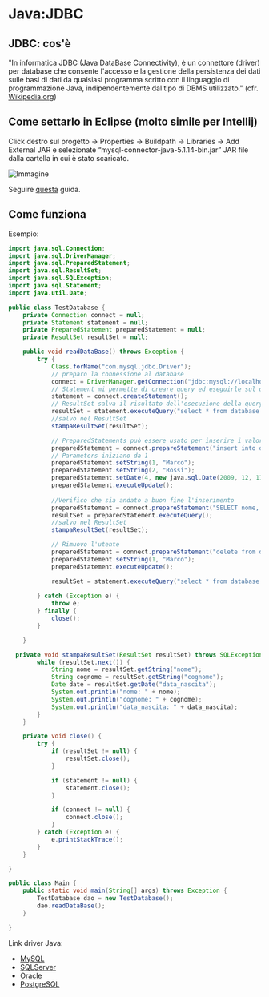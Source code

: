 # Java:JDBC

## JDBC: cos'è

"In informatica JDBC (Java DataBase Connectivity), è un connettore (driver) per database che consente l'accesso e la gestione della persistenza dei dati sulle basi di dati da qualsiasi programma scritto con il linguaggio di programmazione Java, indipendentemente dal tipo di DBMS utilizzato." (cfr. [Wikipedia.org](https://it.wikipedia.org/wiki/Java_DataBase_Connectivity))

## Come settarlo in Eclipse (molto simile per Intellij)

Click destro sul progetto -> Properties -> Buildpath -> Libraries -> Add External JAR e selezionate “mysql-connector-java-5.1.14-bin.jar” JAR file dalla cartella in cui è stato scaricato.

![Immagine](http://theopentutorials.com/totwp331/wp-content/uploads/jdbc-examples-introduction_2992/add-mysql-connector-eclipse.jpg)

Seguire [questa](https://ibytecode.com/blog/jdbc-mysql-connection-tutorial/) guida.

## Come funziona

Esempio:

```java
import java.sql.Connection;
import java.sql.DriverManager;
import java.sql.PreparedStatement;
import java.sql.ResultSet;
import java.sql.SQLException;
import java.sql.Statement;
import java.util.Date;

public class TestDatabase {
    private Connection connect = null;
    private Statement statement = null;
    private PreparedStatement preparedStatement = null;
    private ResultSet resultSet = null;

    public void readDataBase() throws Exception {
        try {
            Class.forName("com.mysql.jdbc.Driver");
            // preparo la connessione al database
            connect = DriverManager.getConnection("jdbc:mysql://localhost/database?" + "user=test&password=test");
            // Statement mi permette di creare query ed eseguirle sul database
            statement = connect.createStatement();
            // ResultSet salva il risultato dell'esecuzione della query
            resultSet = statement.executeQuery("select * from database.utente where nome='Marco'");
            //salvo nel ResultSet
            stampaResultSet(resultSet);

            // PreparedStatements può essere usato per inserire i valori nella query - è un metodo molto sicuro per evitare SQLInjection
            preparedStatement = connect.prepareStatement("insert into database.utente values (?, ?, ?)");
            // Parameters iniziano da 1
            preparedStatement.setString(1, "Marco");
            preparedStatement.setString(2, "Rossi");
            preparedStatement.setDate(4, new java.sql.Date(2009, 12, 11));
            preparedStatement.executeUpdate();
  
            //Verifico che sia andato a buon fine l'inserimento
            preparedStatement = connect.prepareStatement("SELECT nome, cognome, data_nascita from database.utente");
            resultSet = preparedStatement.executeQuery();
            //salvo nel ResultSet
            stampaResultSet(resultSet);

            // Rimuovo l'utente
            preparedStatement = connect.prepareStatement("delete from database.utente where nome= ? ; ");
            preparedStatement.setString(1, "Marco");
            preparedStatement.executeUpdate();

            resultSet = statement.executeQuery("select * from database.utente");
            
        } catch (Exception e) {
            throw e;
        } finally {
            close();
        }

    }

  private void stampaResultSet(ResultSet resultSet) throws SQLException {
        while (resultSet.next()) {
            String nome = resultSet.getString("nome");
            String cognome = resultSet.getString("cognome");
            Date date = resultSet.getDate("data_nascita");
            System.out.println("nome: " + nome);
            System.out.println("cognome: " + cognome);
            System.out.println("data_nascita: " + data_nascita);
        }
    }

    private void close() {
        try {
            if (resultSet != null) {
                resultSet.close();
            }

            if (statement != null) {
                statement.close();
            }

            if (connect != null) {
                connect.close();
            }
        } catch (Exception e) {
            e.printStackTrace();
        }
    }

}

public class Main {
    public static void main(String[] args) throws Exception {
        TestDatabase dao = new TestDatabase();
        dao.readDataBase();
    }

}

```

Link driver Java:

- [MySQL](http://www.java2s.com/Code/Jar/c/Downloadcommysqljdbc515jar.htm)
- [SQLServer](https://docs.microsoft.com/it-it/sql/connect/jdbc/microsoft-jdbc-driver-for-sql-server?view=sql-server-2017)
- [Oracle](https://www.oracle.com/technetwork/database/application-development/jdbc/downloads/index.html)
- [PostgreSQL](https://jdbc.postgresql.org/)
